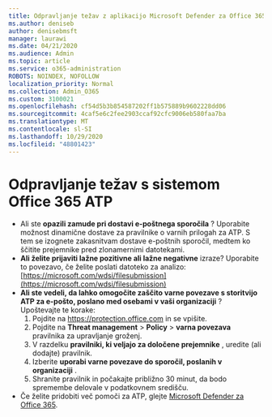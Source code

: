 ```yaml
---
title: Odpravljanje težav z aplikacijo Microsoft Defender za Office 365 (ATP)
ms.author: deniseb
author: denisebmsft
manager: laurawi
ms.date: 04/21/2020
ms.audience: Admin
ms.topic: article
ms.service: o365-administration
ROBOTS: NOINDEX, NOFOLLOW
localization_priority: Normal
ms.collection: Admin_O365
ms.custom: 3100021
ms.openlocfilehash: cf54d5b3b854587202ff1b575889b9602228dd06
ms.sourcegitcommit: 4caf5e6c2fee2903ccaf92cfc9006eb580faa7ba
ms.translationtype: MT
ms.contentlocale: sl-SI
ms.lasthandoff: 10/29/2020
ms.locfileid: "48801423"
---
```

# <a name="troubleshoot-issues-with-office-365-atp"></a>Odpravljanje težav s sistemom Office 365 ATP

- Ali ste **opazili zamude pri dostavi e-poštnega sporočila** ? Uporabite možnost dinamične dostave za pravilnike o varnih prilogah za ATP. S tem se izognete zakasnitvam dostave e-poštnih sporočil, medtem ko ščitite prejemnike pred zlonamernimi datotekami.
- **Ali želite prijaviti lažne pozitivne ali lažne negativne** izraze? Uporabite to povezavo, če želite poslati datoteko za analizo: [https://microsoft.com/wdsi/filesubmission](https://microsoft.com/wdsi/filesubmission)
- **Ali ste vedeli, da lahko omogočite zaščito varne povezave s storitvijo ATP za e-pošto, poslano med osebami v vaši organizaciji** ? Upoštevajte te korake:
    1. Pojdite na https://protection.office.com in se vpišite.
    2. Pojdite na **Threat management**  >  **Policy**  >  **varna povezava** pravilnika za upravljanje groženj.
    3. V razdelku **pravilniki, ki veljajo za določene prejemnike** , uredite (ali dodajte) pravilnik.
    4. Izberite **uporabi varne povezave do sporočil, poslanih v organizaciji** .
    5. Shranite pravilnik in počakajte približno 30 minut, da bodo spremembe delovale v podatkovnem središču.
- Če želite pridobiti več pomoči za ATP, glejte [Microsoft Defender za Office 365](https://docs.microsoft.com/microsoft-365/security/office-365-security/office-365-atp).